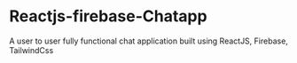 # Reactjs-firebase-Chatapp
A user to user fully functional chat application built using ReactJS, Firebase, TailwindCss
